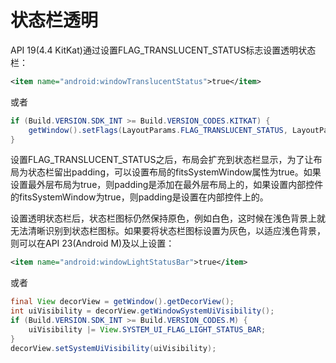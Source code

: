 # 状态栏透明

API 19(4.4 KitKat)通过设置FLAG_TRANSLUCENT_STATUS标志设置透明状态栏：

```xml
<item name="android:windowTranslucentStatus">true</item>
```
或者

```java
if (Build.VERSION.SDK_INT >= Build.VERSION_CODES.KITKAT) {
    getWindow().setFlags(LayoutParams.FLAG_TRANSLUCENT_STATUS, LayoutParams.FLAG_TRANSLUCENT_STATUS);
}
```

设置FLAG_TRANSLUCENT_STATUS之后，布局会扩充到状态栏显示，为了让布局为状态栏留出padding，可以设置布局的fitsSystemWindow属性为true。如果设置最外层布局为true，则padding是添加在最外层布局上的，如果设置内部控件的fitsSystemWindow为true，则padding是设置在内部控件上的。

设置透明状态栏后，状态栏图标仍然保持原色，例如白色，这时候在浅色背景上就无法清晰识别到状态栏图标。如果要将状态栏图标设置为灰色，以适应浅色背景，则可以在API 23(Android M)及以上设置：

```xml
<item name="android:windowLightStatusBar">true</item>
```

或者

```java
final View decorView = getWindow().getDecorView();
int uiVisibility = decorView.getWindowSystemUiVisibility();
if (Build.VERSION.SDK_INT >= Build.VERSION_CODES.M) {
    uiVisibility |= View.SYSTEM_UI_FLAG_LIGHT_STATUS_BAR;
}
decorView.setSystemUiVisibility(uiVisibility);
```
